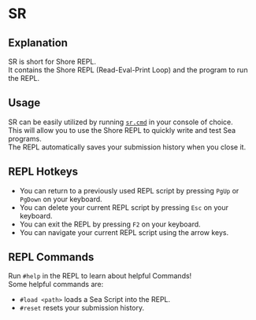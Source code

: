 # SR
## Explanation 
SR is short for Shore REPL.<br>
It contains the Shore REPL (Read-Eval-Print Loop) and the program to run the REPL.<br>
## Usage
SR can be easily utilized by running [`sr.cmd`](../sr.cmd) in your console of choice.<br>
This will allow you to use the Shore REPL to quickly write and test Sea programs.<br>
The REPL automatically saves your submission history when you close it.<br>
## REPL Hotkeys
- You can return to a previously used REPL script by pressing `PgUp` or `PgDown` on your keyboard.<br>
- You can delete your current REPL script by pressing `Esc` on your keyboard.<br>
- You can exit the REPL by pressing `F2` on your keyboard.<br>
- You can navigate your current REPL script using the arrow keys.<br>
## REPL Commands
Run `#help` in the REPL to learn about helpful Commands!<br>
Some helpful commands are: 
- `#load <path>` loads a Sea Script into the REPL.
- `#reset` resets your submission history.